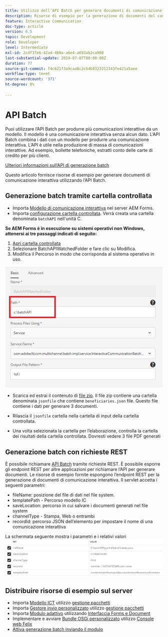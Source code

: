 ```yaml
---
title: Utilizzo dell’API Batch per generare documenti di comunicazione interattiva
description: Risorse di esempio per la generazione di documenti del canale di stampa tramite API batch
feature: Interactive Communication
doc-type: article
version: 6.5
topic: Development
role: Developer
level: Intermediate
exl-id: 2cdf37e6-42ad-469a-a6e4-a693ab2ca908
last-substantial-update: 2019-07-07T00:00:00Z
duration: 77
source-git-commit: f4c621f3a9caa8c2c64b8323312343fe421a5aee
workflow-type: tm+mt
source-wordcount: '371'
ht-degree: 0%

---
```


# API Batch

Puoi utilizzare l’API Batch per produrre più comunicazioni interattive da un modello. Il modello è una comunicazione interattiva senza alcun dato. L’API Batch combina i dati con un modello per produrre una comunicazione interattiva. L’API è utile nella produzione di massa di comunicazioni interattive. Ad esempio, bollette telefoniche, estratti conto delle carte di credito per più clienti.

[Ulteriori informazioni sull’API di generazione batch](https://experienceleague.adobe.com/docs/experience-manager-65/forms/interactive-communications/generate-multiple-interactive-communication-using-batch-api.html)

Questo articolo fornisce risorse di esempio per generare documenti di comunicazione interattiva utilizzando l’API Batch.

## Generazione batch tramite cartella controllata

* Importa [Modello di comunicazione interattiva](assets/Beneficiaries-confirmation.zip) nel server AEM Forms.
* Importa [configurazione cartella controllata](assets/batch-generation-api.zip). Verrà creata una cartella denominata `batchAPI` nell&#39;unità C.

**Se AEM Forms è in esecuzione su sistemi operativi non Windows, attenersi ai tre passaggi indicati di seguito:**

1. [Apri cartella controllata](http://localhost:4502/libs/fd/core/WatchfolderUI/content/UI.html)
2. Selezionare BatchAPIWatchedFolder e fare clic su Modifica.
3. Modifica il Percorso in modo che corrisponda al sistema operativo in uso.

![percorso](assets/watched-folder-batch-api-basic.PNG)

* Scarica ed estrai il contenuto di [file zip](assets/jsonfile.zip). Il file zip contiene una cartella denominata `jsonfile` che contiene `beneficiaries.json` file. Questo file contiene i dati per generare 3 documenti.

* Rilascia il `jsonfile` cartella nella cartella di input della cartella controllata.
* Una volta selezionata la cartella per l’elaborazione, controlla la cartella dei risultati della cartella controllata. Dovresti vedere 3 file PDF generati

## Generazione batch con richieste REST

È possibile richiamare [API Batch](https://helpx.adobe.com/experience-manager/6-5/forms/javadocs/index.html) tramite richieste REST. È possibile esporre gli endpoint REST per altre applicazioni per richiamare l’API per generare documenti.
Le risorse di esempio fornite espongono l’endpoint REST per la generazione di documenti di comunicazione interattiva. Il servlet accetta i seguenti parametri:

* fileName: posizione del file di dati nel file system.
* templatePath - Percorso modello IC
* saveLocation: percorso in cui salvare i documenti generati nel file system
* channelType - Stampa, Web o entrambi
* recordId: percorso JSON dell’elemento per impostare il nome di una comunicazione interattiva

La schermata seguente mostra i parametri e i relativi valori
![richiesta di esempio](assets/generate-ic-batch-servlet.PNG)

## Distribuire risorse di esempio sul server

* Importa [Modello ICT](assets/ICTemplate.zip) utilizzo [gestione pacchetti](http://localhost:4502/crx/packmgr/index.jsp)
* Importa [Gestore invio personalizzato](assets/BatchAPICustomSubmit.zip) utilizzo [gestione pacchetti](http://localhost:4502/crx/packmgr/index.jsp)
* Importa [Modulo adattivo](assets/BatchGenerationAPIAF.zip) utilizzando [Interfaccia Forms e Document](http://localhost:4502/aem/forms.html/content/dam/formsanddocuments)
* Implementare e avviare [Bundle OSGi personalizzato](assets/batchgenerationapi.batchgenerationapi.core-1.0-SNAPSHOT.jar) utilizzo [Console web Felix](http://localhost:4502/system/console/bundles)
* [Attiva generazione batch inviando il modulo](http://localhost:4502/content/dam/formsanddocuments/batchgenerationapi/jcr:content?wcmmode=disabled)
